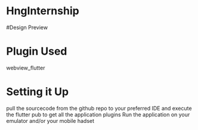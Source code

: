 # HngInternship

#Design Preview


# Plugin Used
webview_flutter

# Setting it Up
pull the sourcecode from the github repo to your preferred IDE and execute the flutter pub to get all the application plugins
Run the application on your emulator and/or your mobile hadset 
# 
